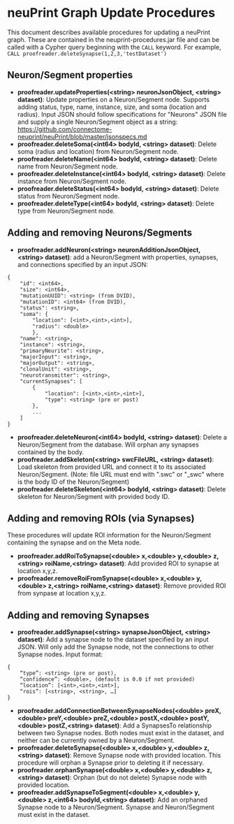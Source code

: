 # neuPrint Graph Update Procedures
This document describes available procedures for updating a neuPrint graph. These are contained in the neuprint-procedures.jar file and can be called with a Cypher query beginning with the `CALL` keyword. For example, `CALL proofreader.deleteSynapse(1,2,3,'testDataset')`
## Neuron/Segment properties
* **proofreader.updateProperties(\<string\> neuronJsonObject, \<string\> dataset)**: Update properties on a Neuron/Segment node. Supports adding status, type, name, instance, size, and soma (location and radius). Input JSON should follow specifications for "Neurons" JSON file and supply a single Neuron/Segment object as a string: https://github.com/connectome-neuprint/neuPrint/blob/master/jsonspecs.md
* **proofreader.deleteSoma(\<int64\> bodyId, \<string\> dataset)**: Delete soma (radius and location) from Neuron/Segment node.
* **proofreader.deleteName(\<int64\> bodyId,  \<string\> dataset)**: Delete name from Neuron/Segment node.
* **proofreader.deleteInstance(\<int64\> bodyId,  \<string\> dataset)**: Delete instance from Neuron/Segment node.
* **proofreader.deleteStatus(\<int64\> bodyId,  \<string\> dataset)**: Delete status from Neuron/Segment node.
* **proofreader.deleteType(\<int64\> bodyId,  \<string\> dataset)**: Delete type from Neuron/Segment node.

## Adding and removing Neurons/Segments
* **proofreader.addNeuron(\<string\> neuronAdditionJsonObject, \<string\> dataset)**: add a Neuron/Segment with properties, synapses, and connections specified by an input JSON:
```
{
    "id": <int64>,
    "size": <int64>,
    "mutationUUID": <string> (from DVID),
    "mutationID": <int64> (from DVID),
    "status": <string>,
    "soma": {
        "location": [<int>,<int>,<int>],
        "radius": <double>
        },
    "name": <string>,
    "instance": <string>,
    "primaryNeurite": <string>,
    "majorInput": <string>,
    "majorOutput": <string>,
    "clonalUnit": <string>,
    "neurotransmitter": <string>,
    "currentSynapses": [
        { 
            "location": [<int>,<int>,<int>],
            "type": <string> (pre or post)
        },
        ...
    ]
}
```
* **proofreader.deleteNeuron(\<int64\> bodyId,  \<string\> dataset)**: Delete a Neuron/Segment from the database. Will orphan any synapses contained by the body.
* **proofreader.addSkeleton(\<string\> swcFileURL, \<string\> dataset)**: Load skeleton from provided URL and connect it to its associated Neuron/Segment. (Note: file URL must end with "<bodyID>.swc" or "<bodyID>_swc" where <bodyID> is the body ID of the Neuron/Segment) 
* **proofreader.deleteSkeleton(\<int64\> bodyId,  \<string\> dataset)**: Delete skeleton for Neuron/Segment with provided body ID.

## Adding and removing ROIs (via Synapses)
These procedures will update ROI information for the Neuron/Segment containing the synapse and on the Meta node. 
* **proofreader.addRoiToSynapse(\<double\> x,\<double\> y,\<double\> z,\<string\> roiName,\<string\> dataset)**: Add provided ROI to synapse at location x,y,z.
* **proofreader.removeRoiFromSynapse(\<double\> x,\<double\> y,\<double\> z,\<string\> roiName,\<string\> dataset)**: Remove provided ROI from synpase at location x,y,z.

## Adding and removing Synapses
* **proofreader.addSynapse(\<string\> synapseJsonObject, \<string\> dataset)**: Add a synapse node to the dataset specified by an input JSON. Will only add the Synapse node, not the connections to other Synapse nodes. Input format:
```
{
    “type”: <string> (pre or post),
    “confidence”: <double>, (default is 0.0 if not provided)
    “location”: [<int>,<int>,<int>],
    “rois”: [<string>, <string>, …]
}
```
* **proofreader.addConnectionBetweenSynapseNodes(\<double\> preX,\<double\> preY,\<double\> preZ,\<double\> postX,\<double\> postY,\<double\> postZ,\<string\> dataset)**: Add a SynapsesTo relationship between two Synapse nodes. Both nodes must exist in the dataset, and neither can be currently owned by a Neuron/Segment.
* **proofreader.deleteSynapse(\<double\> x,\<double\> y,\<double\> z,\<string\> dataset)**: Remove Synapse node with provided location. This procedure will orphan a Synapse prior to deleting it if necessary.
* **proofreader.orphanSynapse(\<double\> x,\<double\> y,\<double\> z,\<string\> dataset)**: Orphan (but do not delete) Synapse node with provided location.
* **proofreader.addSynapseToSegment(<double\> x,<double\> y,<double\> z,\<int64\> bodyId,\<string\> dataset)**: Add an orphaned Synapse node to a Neuron/Segment. Synapse and Neuron/Segment must exist in the dataset.

